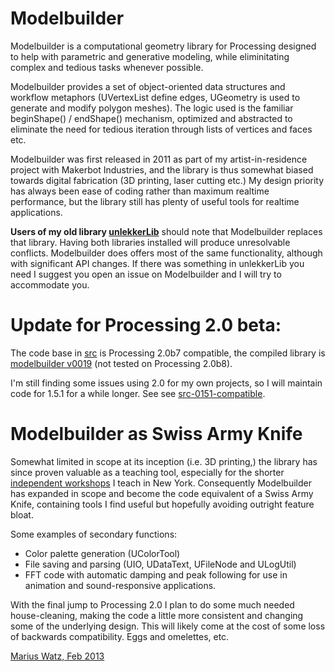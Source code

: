 Modelbuilder
============

Modelbuilder is a computational geometry library for Processing designed to help with parametric and generative modeling, while eliminitating complex and tedious tasks whenever possible. 

Modelbuilder provides a set of object-oriented data structures and workflow metaphors (UVertexList define edges, UGeometry is used to generate and modify polygon meshes). The logic used is the familiar beginShape() / endShape() mechanism, optimized and abstracted to eliminate the need for tedious iteration through lists of vertices and faces etc.  

Modelbuilder was first released in 2011 as part of my artist-in-residence project with Makerbot Industries, and the library is thus somewhat biased towards digital fabrication (3D printing, laser cutting etc.) My design priority has always been ease of coding rather than maximum realtime performance, but the library still has plenty of useful tools for realtime applications. 

**Users of my old library [unlekkerLib](http://workshop.evolutionzone.com/unlekkerlib/)** should note that Modelbuilder replaces that library. Having both libraries installed will produce unresolvable conflicts. Modelbuilder does offers most of the same functionality, although with significant API changes. If there was something in unlekkerLib you need I suggest you open an issue on Modelbuilder and I will try to accommodate you.

Update for Processing 2.0 beta:
======================

The code base in [src](https://github.com/mariuswatz/modelbuilder/tree/master/src) is Processing 2.0b7 compatible, the compiled library is [modelbuilder v0019](https://github.com/mariuswatz/modelbuilder/blob/master/exported/modelbuilder0019-2.0b7.zip) (not tested on Processing 2.0b8). 

I'm still finding some issues using 2.0 for my own projects, so I will maintain code for 1.5.1 for a while longer. See see [src-0151-compatible](https://github.com/mariuswatz/modelbuilder/tree/master/src-0151-compatible).

Modelbuilder as Swiss Army Knife
======================
Somewhat limited in scope at its inception (i.e. 3D printing,) the library has since proven valuable as a teaching tool, especially for the shorter [independent workshops](http://workshop.evolutionzone.com/workshops-in-new-york/) I teach in New York. Consequently Modelbuilder has expanded in scope and become the code equivalent of a Swiss Army Knife, containing tools I find useful but hopefully avoiding outright feature bloat.

Some examples of secondary functions:

- Color palette generation (UColorTool)
- File saving and parsing (UIO, UDataText, UFileNode and ULogUtil)
- FFT code with automatic damping and peak following for use in animation and sound-responsive applications.

With the final jump to Processing 2.0 I plan to do some much needed house-cleaning, making the code a little more consistent and changing some of the underlying design. This will likely come at the cost of some loss of backwards compatibility. Eggs and omelettes, etc.

[Marius Watz, Feb 2013](http://www.mariuswatz.com/)
